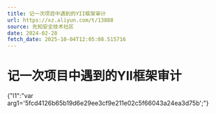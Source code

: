 ```yaml
---
title: 记一次项目中遇到的YII框架审计
url: https://xz.aliyun.com/t/13888
source: 先知安全技术社区
date: 2024-02-28
fetch_date: 2025-10-04T12:05:08.515716
---
```


# 记一次项目中遇到的YII框架审计

{"l1":"var arg1='5fcd4126b65b19d6e29ee3cf9e211e02c5f66043a24ea3d75b';"}